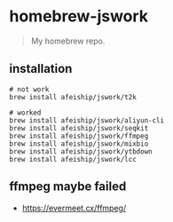 # homebrew-jswork
> My homebrew repo.

## installation
```shell
# not work
brew install afeiship/jswork/t2k

# worked
brew install afeiship/jswork/aliyun-cli
brew install afeiship/jswork/seqkit
brew install afeiship/jswork/ffmpeg
brew install afeiship/jswork/mixbio
brew install afeiship/jswork/ytbdown
brew install afeiship/jswork/lcc
```

## ffmpeg maybe failed
- https://evermeet.cx/ffmpeg/
